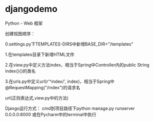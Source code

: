 # djangodemo
Python - Web 框架

创建视图顺序：

0.settings.py下TEMPLATES-DIRS中新增BASE_DIR+"/templates"

1.在templates目录下新增HTML文件

2.在view.py中定义方法index，相当于Spring中Controller内的public String index(){}的类名

3.在urls.py中定义url(r'^index/', index)，相当于Spring中@RequestMapping("/index")的请求名

url(正则表达式,view.py中的方法)

Django运行方式：
cmd到项目路径下python manage.py runserver 0.0.0.0:8000
或在Pycharm中的terminal中执行
